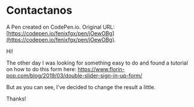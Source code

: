 # Contactanos

A Pen created on CodePen.io. Original URL: [https://codepen.io/fenixfgx/pen/jOewOBg](https://codepen.io/fenixfgx/pen/jOewOBg).

Hi!

The other day I was looking for something easy to do and found a tutorial on how to do this form here: https://www.florin-pop.com/blog/2019/03/double-slider-sign-in-up-form/

But as you can see, I've decided to change the result a little.

Thanks!